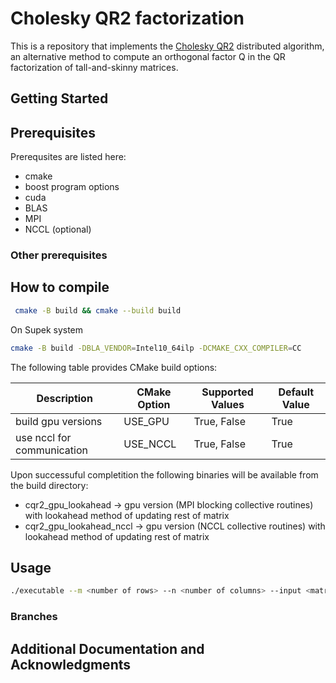 # Cholesky QR2 factorization
This is a repository that implements the [Cholesky QR2](https://ieeexplore.ieee.org/document/7016731) distributed algorithm, an alternative method to compute an orthogonal factor Q in the QR factorization of tall-and-skinny matrices.

## Getting Started


## Prerequisites

Prerequsites are listed here:

* cmake
* boost program options
* cuda
* BLAS
* MPI
* NCCL (optional)

### Other prerequisites


## How to compile
```bash
 cmake -B build && cmake --build build
```

On Supek system
```bash
cmake -B build -DBLA_VENDOR=Intel10_64ilp -DCMAKE_CXX_COMPILER=CC
```
The following table provides CMake build options:

| Description                | CMake Option | Supported Values | Default Value |
|----------------------------|--------------|------------------|---------------|
| build gpu versions         | USE_GPU      | True, False      | True          |
| use nccl for communication | USE_NCCL     | True, False      | True          |

Upon successuful completition the following binaries will be available from the build directory:

* cqr2_gpu_lookahead -> gpu version (MPI blocking collective routines) with lookahead method of updating rest of matrix
* cqr2_gpu_lookahead_nccl -> gpu version (NCCL collective routines) with lookahead method of updating rest of matrix


## Usage
```bash
./executable --m <number of rows> --n <number of columns> --input <matrix>
```

### Branches

## Additional Documentation and Acknowledgments

